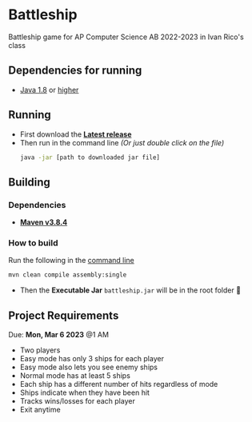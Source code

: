 # Battleship

Battleship game for AP Computer Science AB 2022-2023 in Ivan Rico's class

## Dependencies for running

- [Java 1.8](https://www.oracle.com/java/technologies/javase/javase8-archive-downloads.html) or [higher](https://adoptium.net/)

## Running

- First download the **[Latest release](https://github.com/luis-c465/Encryption/releases/latest)**
- Then run in the command line _(Or just double click on the file)_
  ```bash
  java -jar [path to downloaded jar file]
  ```

## Building

### Dependencies

- **[Maven v3.8.4](https://maven.apache.org/download.cgi)**

### How to build

Run the following in the [command line](https://www.freecodecamp.org/news/how-to-use-the-cli-beginner-guide/#how-to-locate-your-cli)

```bash
mvn clean compile assembly:single
```

- Then the **Executable Jar** `battleship.jar` will be in the root folder 🎉

## Project Requirements

Due: **Mon, Mar 6 2023** @1 AM

- Two players
- Easy mode has only 3 ships for each player
- Easy mode also lets you see enemy ships
- Normal mode has at least 5 ships
- Each ship has a different number of hits regardless of mode
- Ships indicate when they have been hit
- Tracks wins/losses for each player
- Exit anytime
